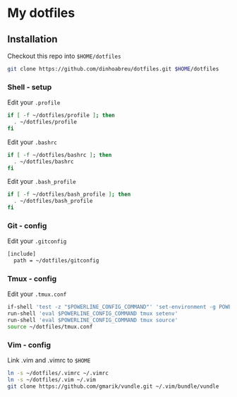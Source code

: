 # My dotfiles

## Installation

Checkout this repo into `$HOME/dotfiles`
```bash
git clone https://github.com/dinhoabreu/dotfiles.git $HOME/dotfiles
```

### Shell - setup

Edit your `.profile`
```bash
if [ -f ~/dotfiles/profile ]; then
  . ~/dotfiles/profile
fi
```

Edit your `.bashrc`
```bash
if [ -f ~/dotfiles/bashrc ]; then
  . ~/dotfiles/bashrc
fi
```

Edit your `.bash_profile`
```bash
if [ -f ~/dotfiles/bash_profile ]; then
  . ~/dotfiles/bash_profile
fi
```

### Git - config

Edit your `.gitconfig`
```bash
[include]
  path = ~/dotfiles/gitconfig
```

### Tmux - config

Edit your `.tmux.conf`
```bash
if-shell 'test -z "$POWERLINE_CONFIG_COMMAND"' 'set-environment -g POWERLINE_CONFIG_COMMAND powerline-config'
run-shell 'eval $POWERLINE_CONFIG_COMMAND tmux setenv'
run-shell 'eval $POWERLINE_CONFIG_COMMAND tmux source'
source ~/dotfiles/tmux.conf
```

### Vim - config

Link .vim and .vimrc to `$HOME`
```bash
ln -s ~/dotfiles/.vimrc ~/.vimrc
ln -s ~/dotfiles/.vim ~/.vim
git clone https://github.com/gmarik/vundle.git ~/.vim/bundle/vundle
```
